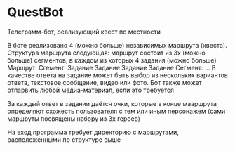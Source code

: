 # QuestBot
Телеграмм-бот, реализующий квест по местности

В боте реализовано 4 (можно больше) независимых маршрута (квеста). Структура маршрута следующая: маршрут состоит из 3х (можно больше) сегментов, в каждом из которых 4 задания (можно больше)
Маршрут:
      Сгемент:
              Задание
              Задание
              Задание
              Задание
      Сегмент:
              ...
В качестве ответа на задание может быть выбор из нескольких вариантов ответа, текстовое сообщение, видео или фото. Бот также может отпарвить любой медиа-материал, если это требуется

За каждый ответ в задании даётся очки, которые в конце мааршрута определяют схожесть пользователя с тем или иным персонажем (сами маршруты посвящены набору из 3х героев)

На вход программа требует директорию с маршрутами, расположенными по структуре выше
